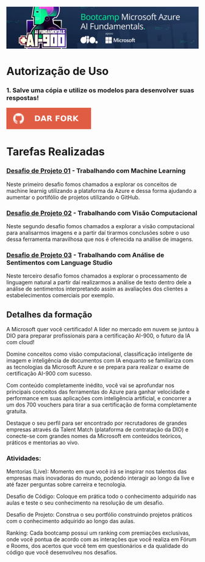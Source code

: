 ![](/img/banner.jpeg)

# Autorização de Uso
### 1. Salve uma cópia e utilize os modelos para desenvolver suas respostas! 

[![](/img/fork.svg)](https://github.com/anieltonjn/dio-pratica-microsoft-azure-ai-fundamentals/fork)


# Tarefas Realizadas 

### [Desafio de Projeto 01](dp01/README.md) - Trabalhando com Machine Learning
Neste primeiro desafio fomos chamados a explorar os conceitos de machine learnig utilizando a plataforma da Azure e dessa forma ajudando a aumentar o portifólio de projetos utilizando o GitHub.

### [Desafio de Projeto 02](dp02/README.md) - Trabalhando com Visão Computacional
Neste segundo desafio fomos chamados a explorar a visão computacional para analisarmos imagens e a partir daí tirarmos conclusões sobre o uso dessa ferramenta maravilhosa que nos é oferecida na análise de imagens.

### [Desafio de Projeto 03](dp03/README.md) - Trabalhando com Análise de Sentimentos com Language Studio
Neste terceiro desafio fomos chamados a explorar o processamento de linguagem natural a partir daí realizarmos a análise de texto dentro dele a análise de sentimentos interpretando assim as avaliações dos clientes a estabelecimentos comerciais por exemplo.

## Detalhes da formação

A Microsoft quer você certificado! A líder no mercado em nuvem se juntou à DIO para preparar profissionais para a certificação AI-900, o futuro da IA com cloud!

Domine conceitos como visão computacional, classificação inteligente de imagem e inteligência de documentos com IA enquanto se familiariza com as tecnologias da Microsoft Azure e se prepara para realizar o exame de certificação AI-900 com sucesso.

Com conteúdo completamente inédito, você vai se aprofundar nos principais conceitos das ferramentas do Azure para ganhar velocidade e performance em suas aplicações com inteligência artificial, e concorrer a um dos 700 vouchers para tirar a sua certificação de forma completamente gratuita.

Destaque o seu perfil para ser encontrado por recrutadores de grandes empresas através da Talent Match (plataforma de contratação da DIO) e conecte-se com grandes nomes da Microsoft em conteúdos teóricos, práticos e mentorias ao vivo.

### Atividades:
Mentorias (Live): Momento em que você irá se inspirar nos talentos das empresas mais inovadoras do mundo, podendo interagir ao longo da live e até fazer perguntas sobre carreira e tecnologia.

Desafio de Código: Coloque em prática todo o conhecimento adquirido nas aulas e teste o seu conhecimento na resolução de um desafio.

Desafio de Projeto: Construa o seu portfólio construindo projetos práticos com o conhecimento adquirido ao longo das aulas.

Ranking: Cada bootcamp possui um ranking com premiações exclusivas, onde você pontua de acordo com as interações que você realiza em Fórum e Rooms, dos acertos que você tem em questionários e da qualidade do código que você desenvolveu nos desafios.

